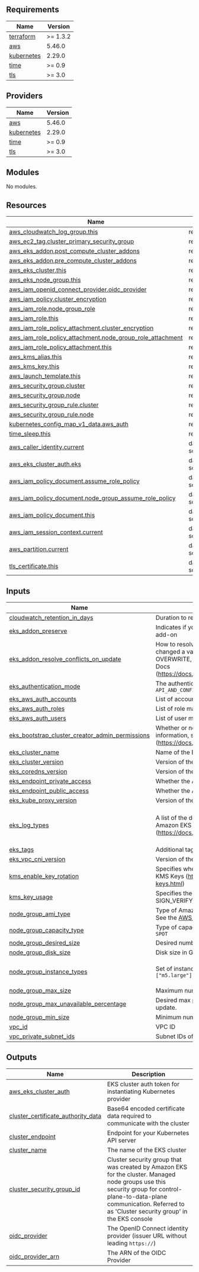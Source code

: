 <!-- BEGINNING OF PRE-COMMIT-TERRAFORM DOCS HOOK -->
## Requirements

| Name | Version |
|------|---------|
| <a name="requirement_terraform"></a> [terraform](#requirement\_terraform) | >= 1.3.2 |
| <a name="requirement_aws"></a> [aws](#requirement\_aws) | 5.46.0 |
| <a name="requirement_kubernetes"></a> [kubernetes](#requirement\_kubernetes) | 2.29.0 |
| <a name="requirement_time"></a> [time](#requirement\_time) | >= 0.9 |
| <a name="requirement_tls"></a> [tls](#requirement\_tls) | >= 3.0 |

## Providers

| Name | Version |
|------|---------|
| <a name="provider_aws"></a> [aws](#provider\_aws) | 5.46.0 |
| <a name="provider_kubernetes"></a> [kubernetes](#provider\_kubernetes) | 2.29.0 |
| <a name="provider_time"></a> [time](#provider\_time) | >= 0.9 |
| <a name="provider_tls"></a> [tls](#provider\_tls) | >= 3.0 |

## Modules

No modules.

## Resources

| Name | Type |
|------|------|
| [aws_cloudwatch_log_group.this](https://registry.terraform.io/providers/hashicorp/aws/5.46.0/docs/resources/cloudwatch_log_group) | resource |
| [aws_ec2_tag.cluster_primary_security_group](https://registry.terraform.io/providers/hashicorp/aws/5.46.0/docs/resources/ec2_tag) | resource |
| [aws_eks_addon.post_compute_cluster_addons](https://registry.terraform.io/providers/hashicorp/aws/5.46.0/docs/resources/eks_addon) | resource |
| [aws_eks_addon.pre_compute_cluster_addons](https://registry.terraform.io/providers/hashicorp/aws/5.46.0/docs/resources/eks_addon) | resource |
| [aws_eks_cluster.this](https://registry.terraform.io/providers/hashicorp/aws/5.46.0/docs/resources/eks_cluster) | resource |
| [aws_eks_node_group.this](https://registry.terraform.io/providers/hashicorp/aws/5.46.0/docs/resources/eks_node_group) | resource |
| [aws_iam_openid_connect_provider.oidc_provider](https://registry.terraform.io/providers/hashicorp/aws/5.46.0/docs/resources/iam_openid_connect_provider) | resource |
| [aws_iam_policy.cluster_encryption](https://registry.terraform.io/providers/hashicorp/aws/5.46.0/docs/resources/iam_policy) | resource |
| [aws_iam_role.node_group_role](https://registry.terraform.io/providers/hashicorp/aws/5.46.0/docs/resources/iam_role) | resource |
| [aws_iam_role.this](https://registry.terraform.io/providers/hashicorp/aws/5.46.0/docs/resources/iam_role) | resource |
| [aws_iam_role_policy_attachment.cluster_encryption](https://registry.terraform.io/providers/hashicorp/aws/5.46.0/docs/resources/iam_role_policy_attachment) | resource |
| [aws_iam_role_policy_attachment.node_group_role_attachment](https://registry.terraform.io/providers/hashicorp/aws/5.46.0/docs/resources/iam_role_policy_attachment) | resource |
| [aws_iam_role_policy_attachment.this](https://registry.terraform.io/providers/hashicorp/aws/5.46.0/docs/resources/iam_role_policy_attachment) | resource |
| [aws_kms_alias.this](https://registry.terraform.io/providers/hashicorp/aws/5.46.0/docs/resources/kms_alias) | resource |
| [aws_kms_key.this](https://registry.terraform.io/providers/hashicorp/aws/5.46.0/docs/resources/kms_key) | resource |
| [aws_launch_template.this](https://registry.terraform.io/providers/hashicorp/aws/5.46.0/docs/resources/launch_template) | resource |
| [aws_security_group.cluster](https://registry.terraform.io/providers/hashicorp/aws/5.46.0/docs/resources/security_group) | resource |
| [aws_security_group.node](https://registry.terraform.io/providers/hashicorp/aws/5.46.0/docs/resources/security_group) | resource |
| [aws_security_group_rule.cluster](https://registry.terraform.io/providers/hashicorp/aws/5.46.0/docs/resources/security_group_rule) | resource |
| [aws_security_group_rule.node](https://registry.terraform.io/providers/hashicorp/aws/5.46.0/docs/resources/security_group_rule) | resource |
| [kubernetes_config_map_v1_data.aws_auth](https://registry.terraform.io/providers/hashicorp/kubernetes/2.29.0/docs/resources/config_map_v1_data) | resource |
| [time_sleep.this](https://registry.terraform.io/providers/hashicorp/time/latest/docs/resources/sleep) | resource |
| [aws_caller_identity.current](https://registry.terraform.io/providers/hashicorp/aws/5.46.0/docs/data-sources/caller_identity) | data source |
| [aws_eks_cluster_auth.eks](https://registry.terraform.io/providers/hashicorp/aws/5.46.0/docs/data-sources/eks_cluster_auth) | data source |
| [aws_iam_policy_document.assume_role_policy](https://registry.terraform.io/providers/hashicorp/aws/5.46.0/docs/data-sources/iam_policy_document) | data source |
| [aws_iam_policy_document.node_group_assume_role_policy](https://registry.terraform.io/providers/hashicorp/aws/5.46.0/docs/data-sources/iam_policy_document) | data source |
| [aws_iam_policy_document.this](https://registry.terraform.io/providers/hashicorp/aws/5.46.0/docs/data-sources/iam_policy_document) | data source |
| [aws_iam_session_context.current](https://registry.terraform.io/providers/hashicorp/aws/5.46.0/docs/data-sources/iam_session_context) | data source |
| [aws_partition.current](https://registry.terraform.io/providers/hashicorp/aws/5.46.0/docs/data-sources/partition) | data source |
| [tls_certificate.this](https://registry.terraform.io/providers/hashicorp/tls/latest/docs/data-sources/certificate) | data source |

## Inputs

| Name | Description | Type | Default | Required |
|------|-------------|------|---------|:--------:|
| <a name="input_cloudwatch_retention_in_days"></a> [cloudwatch\_retention\_in\_days](#input\_cloudwatch\_retention\_in\_days) | Duration to retain EKS control plane logs | `number` | `90` | no |
| <a name="input_eks_addon_preserve"></a> [eks\_addon\_preserve](#input\_eks\_addon\_preserve) | Indicates if you want to preserve the created resources when deleting the EKS add-on | `bool` | `false` | no |
| <a name="input_eks_addon_resolve_conflicts_on_update"></a> [eks\_addon\_resolve\_conflicts\_on\_update](#input\_eks\_addon\_resolve\_conflicts\_on\_update) | How to resolve field value conflicts for an Amazon EKS add-on if you've changed a value from the Amazon EKS default value. Valid values are NONE, OVERWRITE, and PRESERVE. For more information, see the UpdateAddon API Docs (https://docs.aws.amazon.com/eks/latest/APIReference/API_UpdateAddon.html) | `string` | `"OVERWRITE"` | no |
| <a name="input_eks_authentication_mode"></a> [eks\_authentication\_mode](#input\_eks\_authentication\_mode) | The authentication mode for the cluster. Valid values are `CONFIG_MAP`, `API` or `API_AND_CONFIG_MAP` | `string` | `"API_AND_CONFIG_MAP"` | no |
| <a name="input_eks_aws_auth_accounts"></a> [eks\_aws\_auth\_accounts](#input\_eks\_aws\_auth\_accounts) | List of account maps to add to the aws-auth configmap | `list(any)` | `[]` | no |
| <a name="input_eks_aws_auth_roles"></a> [eks\_aws\_auth\_roles](#input\_eks\_aws\_auth\_roles) | List of role maps to add to the aws-auth configmap | `list(any)` | `[]` | no |
| <a name="input_eks_aws_auth_users"></a> [eks\_aws\_auth\_users](#input\_eks\_aws\_auth\_users) | List of user maps to add to the aws-auth configmap | `list(any)` | `[]` | no |
| <a name="input_eks_bootstrap_cluster_creator_admin_permissions"></a> [eks\_bootstrap\_cluster\_creator\_admin\_permissions](#input\_eks\_bootstrap\_cluster\_creator\_admin\_permissions) | Whether or not to bootstrap the access config values to the cluster. For more information, see Amazon EKS Access Entries (https://docs.aws.amazon.com/eks/latest/userguide/access-entries.html) | `bool` | `true` | no |
| <a name="input_eks_cluster_name"></a> [eks\_cluster\_name](#input\_eks\_cluster\_name) | Name of the EKS Cluster | `string` | `""` | no |
| <a name="input_eks_cluster_version"></a> [eks\_cluster\_version](#input\_eks\_cluster\_version) | Version of the EKS Cluster | `string` | `""` | no |
| <a name="input_eks_coredns_version"></a> [eks\_coredns\_version](#input\_eks\_coredns\_version) | Version of the Coredns cluster addon | `string` | `"v1.26.9-eksbuild.2"` | no |
| <a name="input_eks_endpoint_private_access"></a> [eks\_endpoint\_private\_access](#input\_eks\_endpoint\_private\_access) | Whether the Amazon EKS private API server endpoint is enabled | `bool` | `false` | no |
| <a name="input_eks_endpoint_public_access"></a> [eks\_endpoint\_public\_access](#input\_eks\_endpoint\_public\_access) | Whether the Amazon EKS public API server endpoint is enabled | `bool` | `true` | no |
| <a name="input_eks_kube_proxy_version"></a> [eks\_kube\_proxy\_version](#input\_eks\_kube\_proxy\_version) | Version of the Kube-Proxy cluster addon | `string` | `"v1.15.1-eksbuild.1"` | no |
| <a name="input_eks_log_types"></a> [eks\_log\_types](#input\_eks\_log\_types) | A list of the desired control plane logs to enable. For more information, see Amazon EKS Control Plane Logging documentation (https://docs.aws.amazon.com/eks/latest/userguide/control-plane-logs.html) | `list(string)` | <pre>[<br>  "audit",<br>  "api",<br>  "authenticator"<br>]</pre> | no |
| <a name="input_eks_tags"></a> [eks\_tags](#input\_eks\_tags) | Additional tags for all resources related to EKS | `map(string)` | `{}` | no |
| <a name="input_eks_vpc_cni_version"></a> [eks\_vpc\_cni\_version](#input\_eks\_vpc\_cni\_version) | Version of the VPC CNI cluster addon | `string` | `"v1.9.3-eksbuild.7"` | no |
| <a name="input_kms_enable_key_rotation"></a> [kms\_enable\_key\_rotation](#input\_kms\_enable\_key\_rotation) | Specifies whether key rotation is enabled. For more information, see Rotating KMS Keys (https://docs.aws.amazon.com/kms/latest/developerguide/rotate-keys.html) | `bool` | `true` | no |
| <a name="input_kms_key_usage"></a> [kms\_key\_usage](#input\_kms\_key\_usage) | Specifies the intended use of the key. Valid values: ENCRYPT\_DECRYPT, SIGN\_VERIFY, or GENERATE\_VERIFY\_MAC | `string` | `"ENCRYPT_DECRYPT"` | no |
| <a name="input_node_group_ami_type"></a> [node\_group\_ami\_type](#input\_node\_group\_ami\_type) | Type of Amazon Machine Image (AMI) associated with the EKS Node Group. See the [AWS documentation](https://docs.aws.amazon.com/eks/latest/APIReference/API_Nodegroup.html#AmazonEKS-Type-Nodegroup-amiType) for valid values | `string` | `"AL2_x86_64"` | no |
| <a name="input_node_group_capacity_type"></a> [node\_group\_capacity\_type](#input\_node\_group\_capacity\_type) | Type of capacity associated with the EKS Node Group. Valid values: `ON_DEMAND`, `SPOT` | `string` | `"ON_DEMAND"` | no |
| <a name="input_node_group_desired_size"></a> [node\_group\_desired\_size](#input\_node\_group\_desired\_size) | Desired number of nodes in EKS cluster | `number` | `1` | no |
| <a name="input_node_group_disk_size"></a> [node\_group\_disk\_size](#input\_node\_group\_disk\_size) | Disk size in GiB for nodes. Defaults to `20`. | `number` | `null` | no |
| <a name="input_node_group_instance_types"></a> [node\_group\_instance\_types](#input\_node\_group\_instance\_types) | Set of instance types associated with the EKS Node Group. Defaults to `["m5.large"]` | `list(string)` | <pre>[<br>  "m5.large"<br>]</pre> | no |
| <a name="input_node_group_max_size"></a> [node\_group\_max\_size](#input\_node\_group\_max\_size) | Maximum number of nodes in EKS cluster | `number` | `1` | no |
| <a name="input_node_group_max_unavailable_percentage"></a> [node\_group\_max\_unavailable\_percentage](#input\_node\_group\_max\_unavailable\_percentage) | Desired max percentage of unavailable worker nodes during node group update. | `number` | `33` | no |
| <a name="input_node_group_min_size"></a> [node\_group\_min\_size](#input\_node\_group\_min\_size) | Minimum number of nodes in EKS cluster | `number` | `1` | no |
| <a name="input_vpc_id"></a> [vpc\_id](#input\_vpc\_id) | VPC ID | `string` | `""` | no |
| <a name="input_vpc_private_subnet_ids"></a> [vpc\_private\_subnet\_ids](#input\_vpc\_private\_subnet\_ids) | Subnet IDs of the private subnet to deploy EKS cluster into | `list(string)` | `[]` | no |

## Outputs

| Name | Description |
|------|-------------|
| <a name="output_aws_eks_cluster_auth"></a> [aws\_eks\_cluster\_auth](#output\_aws\_eks\_cluster\_auth) | EKS cluster auth token for instantiating Kubernetes provider |
| <a name="output_cluster_certificate_authority_data"></a> [cluster\_certificate\_authority\_data](#output\_cluster\_certificate\_authority\_data) | Base64 encoded certificate data required to communicate with the cluster |
| <a name="output_cluster_endpoint"></a> [cluster\_endpoint](#output\_cluster\_endpoint) | Endpoint for your Kubernetes API server |
| <a name="output_cluster_name"></a> [cluster\_name](#output\_cluster\_name) | The name of the EKS cluster |
| <a name="output_cluster_security_group_id"></a> [cluster\_security\_group\_id](#output\_cluster\_security\_group\_id) | Cluster security group that was created by Amazon EKS for the cluster. Managed node groups use this security group for control-plane-to-data-plane communication. Referred to as 'Cluster security group' in the EKS console |
| <a name="output_oidc_provider"></a> [oidc\_provider](#output\_oidc\_provider) | The OpenID Connect identity provider (issuer URL without leading `https://`) |
| <a name="output_oidc_provider_arn"></a> [oidc\_provider\_arn](#output\_oidc\_provider\_arn) | The ARN of the OIDC Provider |
<!-- END OF PRE-COMMIT-TERRAFORM DOCS HOOK -->
